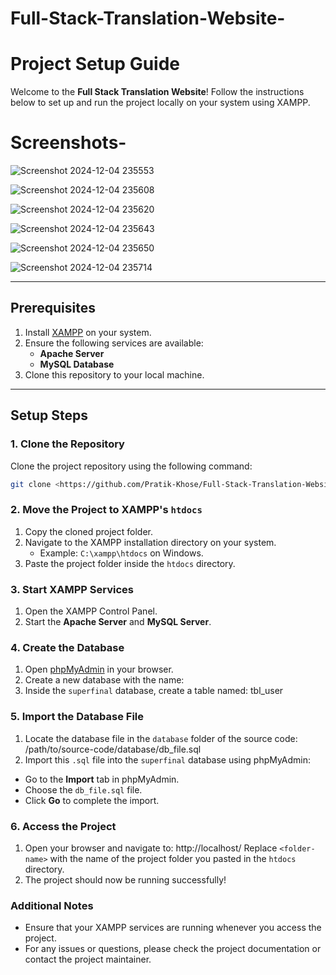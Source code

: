 # Full-Stack-Translation-Website-

# Project Setup Guide

Welcome to the **Full Stack Translation Website**! Follow the instructions below to set up and run the project locally on your system using XAMPP.

# Screenshots-
![Screenshot 2024-12-04 235553](https://github.com/user-attachments/assets/aeb63a46-8b7f-4c15-a6d3-37f72a449aa2)

![Screenshot 2024-12-04 235608](https://github.com/user-attachments/assets/a940ab39-d05b-44d3-ae39-c95a28d11a5e)

![Screenshot 2024-12-04 235620](https://github.com/user-attachments/assets/541ffdfa-11b1-4f06-8342-cca92772ecfe)

![Screenshot 2024-12-04 235643](https://github.com/user-attachments/assets/4101289e-7805-4188-bd49-ff1071560105)

![Screenshot 2024-12-04 235650](https://github.com/user-attachments/assets/cdf9f3b3-f485-410f-8da6-5302a7f90116)

![Screenshot 2024-12-04 235714](https://github.com/user-attachments/assets/8eba28d4-65d4-48e0-95eb-5d7a656b49f8)


---

## Prerequisites

1. Install [XAMPP](https://www.apachefriends.org/index.html) on your system.
2. Ensure the following services are available:
   - **Apache Server**
   - **MySQL Database**
3. Clone this repository to your local machine.

---

## Setup Steps

### 1. Clone the Repository
Clone the project repository using the following command:
```bash
git clone <https://github.com/Pratik-Khose/Full-Stack-Translation-Website.git>
```

### 2. Move the Project to XAMPP's `htdocs`

1. Copy the cloned project folder.
2. Navigate to the XAMPP installation directory on your system.
   - Example: `C:\xampp\htdocs` on Windows.
3. Paste the project folder inside the `htdocs` directory.

### 3. Start XAMPP Services

1. Open the XAMPP Control Panel.
2. Start the **Apache Server** and **MySQL Server**.

### 4. Create the Database

1. Open [phpMyAdmin](http://localhost/phpmyadmin/) in your browser.
2. Create a new database with the name:
3. Inside the `superfinal` database, create a table named: tbl_user

### 5. Import the Database File

1. Locate the database file in the `database` folder of the source code: /path/to/source-code/database/db_file.sql
2. Import this `.sql` file into the `superfinal` database using phpMyAdmin:
- Go to the **Import** tab in phpMyAdmin.
- Choose the `db_file.sql` file.
- Click **Go** to complete the import.

### 6. Access the Project

1. Open your browser and navigate to: http://localhost/<folder-name>
Replace `<folder-name>` with the name of the project folder you pasted in the `htdocs` directory.
2. The project should now be running successfully!

### Additional Notes

- Ensure that your XAMPP services are running whenever you access the project.
- For any issues or questions, please check the project documentation or contact the project maintainer.
